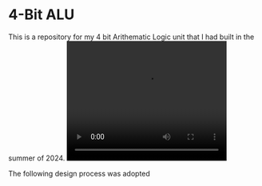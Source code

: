 # 4-Bit ALU

This is a repository for my 4 bit Arithematic Logic unit that I had built in the summer of 2024. 
<video src="Images/Recording 2024-07-10 150239.mp4" width="320" height="240" controls></video>


The following design process was adopted 

